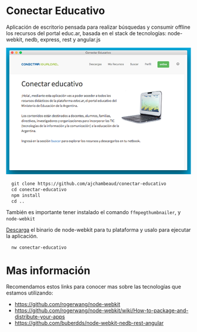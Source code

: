 Conectar Educativo
==================

Aplicación de escritorio pensada para realizar búsquedas y consumir offline
los recursos del portal educ.ar, basada en el stack de
tecnologías: node-webkit, nedb, express, rest y angular.js


![](preview/app.png)

```
  git clone https://github.com/ajchambeaud/conectar-educativo
  cd conectar-educativo
  npm install
  cd ..
```

También es importante tener instalado el comando `ffmpegthumbnailer`, y
`node-webkit`

<a href="https://github.com/rogerwang/node-webkit#downloads" target="_blank">Descarga</a> el binario de node-webkit para tu plataforma y usalo para ejecutar la aplicación.

```
  nw conectar-educativo
```

# Mas información

Recomendamos estos links para conocer mas sobre las tecnologías que
estamos utilizando:

- https://github.com/rogerwang/node-webkit
- https://github.com/rogerwang/node-webkit/wiki/How-to-package-and-distribute-your-apps
- https://github.com/buberdds/node-webkit-nedb-rest-angular
